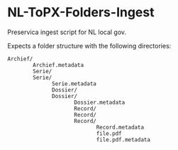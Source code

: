 # NL-ToPX-Folders-Ingest
Preservica ingest script for NL local gov.

Expects a folder structure with the following directories:

```
Archief/
        Archief.metadata
        Serie/
        Serie/        
              Serie.metadata
              Dossier/
              Dossier/  
                     Dossier.metadata
                     Record/
                     Record/
                     Record/
                            Record.metadata
                            file.pdf
                            file.pdf.metadata
                                              
                                              
```                                              


